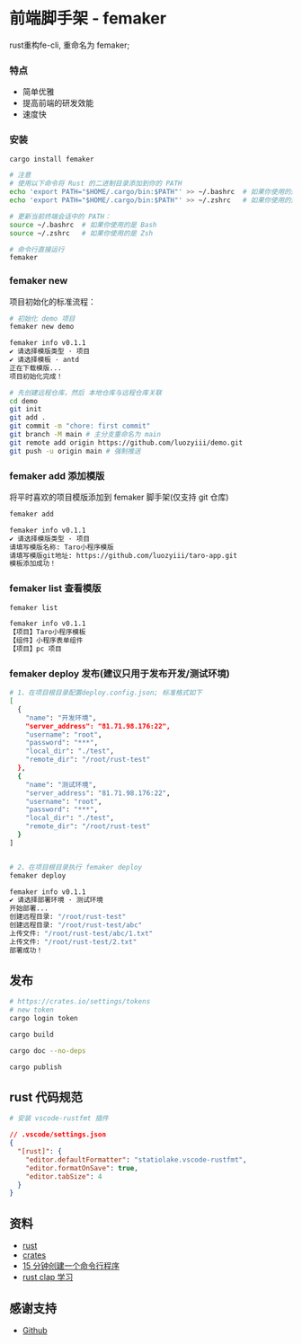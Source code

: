 # 前端脚手架 - femaker

rust重构fe-cli, 重命名为 femaker; 

### 特点
- 简单优雅
- 提高前端的研发效能
- 速度快

### 安装
```bash
cargo install femaker

# 注意
# 使用以下命令将 Rust 的二进制目录添加到你的 PATH
echo 'export PATH="$HOME/.cargo/bin:$PATH"' >> ~/.bashrc  # 如果你使用的是 Bash
echo 'export PATH="$HOME/.cargo/bin:$PATH"' >> ~/.zshrc   # 如果你使用的是 Zsh

# 更新当前终端会话中的 PATH：
source ~/.bashrc  # 如果你使用的是 Bash
source ~/.zshrc   # 如果你使用的是 Zsh

# 命令行直接运行
femaker
```

### femaker new <project-name>

项目初始化的标准流程：

```bash
# 初始化 demo 项目
femaker new demo

femaker info v0.1.1
✔ 请选择模版类型 · 项目
✔ 请选择模板 · antd
正在下载模版...
项目初始化完成！

# 先创建远程仓库，然后 本地仓库与远程仓库关联
cd demo
git init
git add .
git commit -m "chore: first commit"
git branch -M main # 主分支重命名为 main
git remote add origin https://github.com/luozyiii/demo.git
git push -u origin main # 强制推送

```

### femaker add 添加模版

将平时喜欢的项目模版添加到 femaker 脚手架(仅支持 git 仓库)

```bash
femaker add

femaker info v0.1.1
✔ 请选择模版类型 · 项目
请填写模版名称: Taro小程序模版
请填写模版git地址: https://github.com/luozyiii/taro-app.git
模板添加成功！
```

### femaker list 查看模版

```bash
femaker list

femaker info v0.1.1
【项目】Taro小程序模板
【组件】小程序表单组件
【项目】pc 项目
```

### femaker deploy 发布(建议只用于发布开发/测试环境)

```bash
# 1、在项目根目录配置deploy.config.json; 标准格式如下
[
  {
    "name": "开发环境",
    "server_address": "81.71.98.176:22",
    "username": "root",
    "password": "***",
    "local_dir": "./test",
    "remote_dir": "/root/rust-test"
  },
  {
    "name": "测试环境",
    "server_address": "81.71.98.176:22",
    "username": "root",
    "password": "***",
    "local_dir": "./test",
    "remote_dir": "/root/rust-test"
  }
]


# 2、在项目根目录执行 femaker deploy
femaker deploy

femaker info v0.1.1
✔ 请选择部署环境 · 测试环境
开始部署...
创建远程目录: "/root/rust-test"
创建远程目录: "/root/rust-test/abc"
上传文件: "/root/rust-test/abc/1.txt"
上传文件: "/root/rust-test/2.txt"
部署成功！
```

## 发布
```bash
# https://crates.io/settings/tokens
# new token
cargo login token

cargo build

cargo doc --no-deps

cargo publish

```

## rust 代码规范

```bash
# 安装 vscode-rustfmt 插件
```

```json
// .vscode/settings.json
{
  "[rust]": {
    "editor.defaultFormatter": "statiolake.vscode-rustfmt",
    "editor.formatOnSave": true,
    "editor.tabSize": 4
  }
}
```

## 资料

- [rust](https://www.rust-lang.org/learn)
- [crates](https://crates.io/)
- [15 分钟创建一个命令行程序](https://rust-cli.github.io/book/tutorial/index.html)
- [rust clap 学习](https://blog.csdn.net/yhb_csdn/article/details/131162434)

## 感谢支持

- [Github](https://github.com/luozyiii/femaker-cli)
